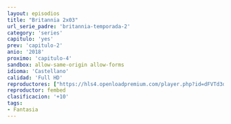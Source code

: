 ```yaml
---
layout: episodios
title: "Britannia 2x03"
url_serie_padre: 'britannia-temporada-2'
category: 'series'
capitulo: 'yes'
prev: 'capitulo-2'
anio: '2018'
proximo: 'capitulo-4'
sandbox: allow-same-origin allow-forms
idioma: 'Castellano'
calidad: 'Full HD'
reproductores: ["https://hls4.openloadpremium.com/player.php?id=dFVTd3dyMXN5dVJENEh0cUNJN0JuTkMvSXdab1BOd0dJQ3RtUTArUUNnWnNiMXNIcENlcjNEQkhxNjUwbUN5UC9GdGl2b0NXbS8wSG5CU2UxUDYzOWc9PQ&sub=https://sub.cuevana2.io/vtt-sub/sub7/Britannia.S02E03.vtt"]
reproductor: fembed
clasificacion: '+10'
tags:
- Fantasia
---
```












